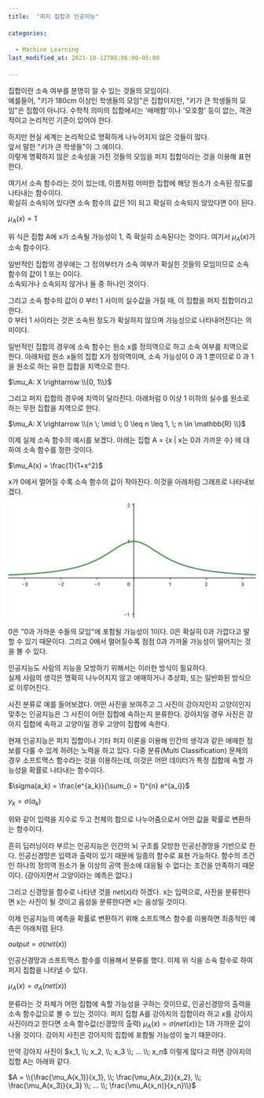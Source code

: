 ```yaml
---
title:  "퍼지 집합과 인공지능"

categories:

  - Machine Learning
last_modified_at: 2021-10-12T08:06:00-05:00

---
```



집합이란 소속 여부를 분명히 알 수 있는 것들의 모임이다.  
예를들어, "키가 180cm 이상인 학생들의 모임"은 집합이지만, "키가 큰 학생들의 모임"은 집합이 아니다. 
수학적 의미의 집합에서는 '애매함'이나 '모호함' 등이 없는, 객관적이고 논리적인 기준이 있어야 한다.

하지만 현실 세계는 논리적으로 명확하게 나누어지지 않은 것들이 많다.  
앞서 말한 "키가 큰 학생들"이 그 예이다.  
이렇게 명확하지 않은 소속성을 가진 것들의 모임을 퍼지 집합이라는 것을 이용해 표현한다.

여기서 소속 함수라는 것이 있는데, 이름처럼 어떠한 집합에 해당 원소가 소속된 정도를 나타내는 함수이다.  
확실히 소속되어 있다면 소속 함수의 값은 1이 되고 확실히 소속되지 않았다면 0이 된다.

$\mu_A(x) = 1$

위 식은 집합 A에 x가 소속될 가능성이 1, 즉 확실히 소속된다는 것이다. 
여기서 $\mu_A(x)$가 소속 함수이다. 

일반적인 집합의 경우에는 그 정의부터가 소속 여부가 확실힌 것들의 모임이므로 소속 함수의 값이 1 또는 0이다.  
소속되거나 소속되지 않거나 둘 중 하나인 것이다.

그리고 소속 함수의 값이 0 부터 1 사이의 실수값을 가질 때, 이 집합을 퍼지 집합이라고 한다.  
0 부터 1 사이라는 것은 소속된 정도가 확실하지 않으며 가능성으로 나타내어진다는 의미이다.

일반적인 집합의 경우에 소속 함수는 원소 x를 정의역으로 하고 소속 여부를 치역으로 한다. 
아래처럼 원소 x들의 집합 X가 정의역이며, 소속 가능성이 0 과 1 뿐이므로 0 과 1을 원소로 하는 유한 집합을 치역으로 한다.

$\mu_A: X \rightarrow \\{0, 1\\}$

그리고 퍼지 집합의 경우에 치역이 달라진다. 
아래처럼 0 이상 1 이하의 실수를 원소로 하는 무한 집합을 치역으로 한다.

$\mu_A: X \rightarrow \\{n \; \mid \;  0 \leq n \leq 1, \; n \in \mathbb{R} \\}$

이제 실제 소속 함수의 예시를 보겠다. 
아래는 집합 A = {x | x는 0과 가까운 수} 에 대하여 소속 함수를 정한 것이다. 

$\mu_A(x) = \frac{1}{1+x^2}$

x가 0에서 멀어질 수록 소속 함수의 값이 작아진다. 
이것을 아래처럼 그래프로 나타내보겠다. 

![](/assets/image/membership_function.jpg)

0은 "0과 가까운 수들의 모임"에 포함될 가능성이 1이다. 
0은 확실히 0과 가깝다고 말할 수 있기 때문이다. 
그리고 0에서 멀어질수록 점점 0과 가까울 가능성이 떨어지는 것을 볼 수 있다. 

인공지능도 사람의 지능을 모방하기 위해서는 이러한 방식이 필요하다.  
실제 사람의 생각은 명확히 나누어지지 않고 애매하거나 추상화, 또는 일반화된 방식으로 이루어진다.

사진 분류로 예를 들어보겠다. 
어떤 사진을 보여주고 그 사진이 강아지인지 고양이인지 맞추는 인공지능은 그 사진이 어떤 집합에 속하는지 분류한다.
강아지일 경우 사진은 강아지 집합에 속하고 고양이일 경우 고양이 집합에 속한다. 

현재 인공지능은 퍼지 집합이나 기타 퍼지 이론을 이용해 인간의 생각과 같은 애매한 정보를 다룰 수 있게 하려는 노력을 하고 있다. 
다중 분류(Multi Classification) 문제의 경우 소프트맥스 함수라는 것을 이용하는데, 이것은 어떤 데이터가 특정 집합에 속할 가능성을 확률로 나타내는 함수이다. 

$\sigma(a_k) = \frac{e^{a_k}}{\sum_{i = 1}^{n} e^{a_i}}$

$y_k = \sigma(a_k)$

위와 같이 입력을 지수로 두고 전체의 합으로 나누어줌으로서 어떤 값을 확률로 변환하는 함수이다.

흔히 딥러닝이라 부르는 인공지능은 인간의 뇌 구조를 모방한 인공신경망을 기반으로 한다. 
인공신경망은 입력과 출력이 있기 때문에 일종의 함수로 표현 가능하다. 
함수의 조건인 하나의 정의역 원소가 둘 이상의 공역 원소에 대응될 수 없다는 조건을 만족하기 때문이다. (강아지면서 고양이라는 예측은 없다.)

그리고 신경망을 함수로 나타낸 것을 $net(x)$라 하겠다. 
x는 입력으로, 사진을 분류한다면 x는 사진이 될 것이고 음성을 분류한다면 x는 음성일 것이다. 

이제 인공지능의 예측을 확률로 변환하기 위해 소프트맥스 함수를 이용하면 최종적인 예측은 아래처럼 된다. 

$output = \sigma(net(x))$

인공신경망과 소프트맥스 함수를 이용해서 분류를 했다. 
이제 위 식을 소속 함수로 하여 퍼지 집합을 나타낼 수 있다. 

$\mu_A(x) = \sigma_A(net(x))$

분류라는 것 자체가 어떤 집합에 속할 가능성을 구하는 것이므로, 인공신경망의 출력을 소속 함수값으로 볼 수 있는 것이다. 
퍼지 집합 A를 강아지의 집합이라 하고 x를 강아지 사진이라고 한다면 소속 함수값(신경망의 출력) $\mu_A(x) = \sigma(net(x))$는 1과 가까운 값이 나올 것이다. 
강아지 사진은 강아지의 집합에 포함될 가능성이 높기 때문이다. 

만약 강아지 사진이 $x_1, \\; x_2, \\; x_3 \\; ... \\; x_n$ 이렇게 많다고 하면 강아지의 집합 A는 아래와 같다. 

$A = \\{\frac{\mu_A(x_1)}{x_1}, \\; \frac{\mu_A(x_2)}{x_2}, \\; \frac{\mu_A(x_3)}{x_3} \\; ... \\; \frac{\mu_A(x_n)}{x_n}\\}$








 









